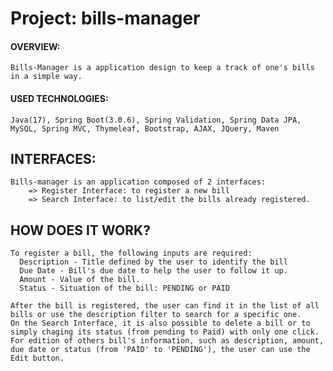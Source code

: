 # Project: bills-manager
#### OVERVIEW: 
    Bills-Manager is a application design to keep a track of one's bills in a simple way.

#### USED TECHNOLOGIES:
    Java(17), Spring Boot(3.0.6), Spring Validation, Spring Data JPA, MySQL, Spring MVC, Thymeleaf, Bootstrap, AJAX, JQuery, Maven

## INTERFACES:
    Bills-manager is an application composed of 2 interfaces:
        => Register Interface: to register a new bill
        => Search Interface: to list/edit the bills already registered.

  ## HOW DOES IT WORK?
    To register a bill, the following inputs are required:
      Description - Title defined by the user to identify the bill
      Due Date - Bill's due date to help the user to follow it up.
      Amount - Value of the bill.
      Status - Situation of the bill: PENDING or PAID

    After the bill is registered, the user can find it in the list of all bills or use the description filter to search for a specific one.
    On the Search Interface, it is also possible to delete a bill or to simply chaging its status (from pending to Paid) with only one click.
    For edition of others bill's information, such as description, amount, due date or status (from 'PAID' to 'PENDING'), the user can use the Edit button.
 
